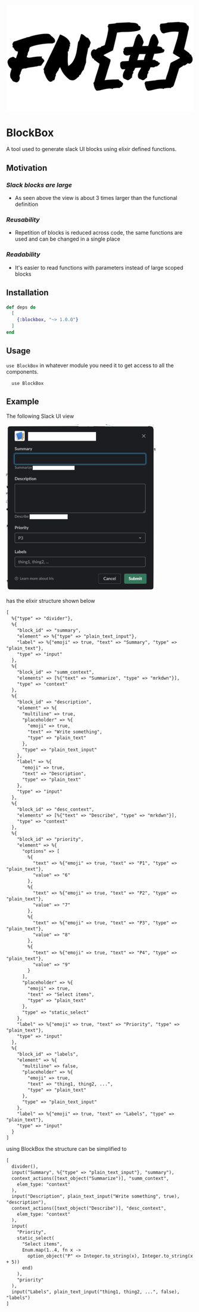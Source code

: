 <!-- ![alt example block creation](https://raw.githubusercontent.com/azohra/BlockBox/master/images/shit_bricks.png) -->

<p align="center">
  <img src="images/shit_bricks.png" width="600" alt="logo">
</p>


# BlockBox

A tool used to generate slack UI blocks using elixir defined functions.

## Motivation

### *Slack blocks are large*

  - As seen above the view is about 3 times larger than the functional definition

### *Reusability*
  
  - Repetition of blocks is reduced across code, the same functions are used and can be changed in a single place

### *Readability*
  
  - It's easier to read functions with parameters instead of large scoped blocks 

## Installation

```elixir
def deps do
  [
    {:blockbox, "~> 1.0.0"}
  ]
end
```

## Usage
`use BlockBox` in whatever module you need it to get access to all the components.
```
  use BlockBox
```

## Example

The following Slack UI view

<!-- ![alt example block creation](https://raw.githubusercontent.com/azohra/BlockBox/master/images/demo.png) -->
<img src="images/demo.png" width="400" alt="example view">

has the elixir structure shown below

```
[
  %{"type" => "divider"},
  %{
    "block_id" => "summary",
    "element" => %{"type" => "plain_text_input"},
    "label" => %{"emoji" => true, "text" => "Summary", "type" => "plain_text"},
    "type" => "input"
  },
  %{
    "block_id" => "summ_context",
    "elements" => [%{"text" => "Summarize", "type" => "mrkdwn"}],
    "type" => "context"
  },
  %{
    "block_id" => "description",
    "element" => %{
      "multiline" => true,
      "placeholder" => %{
        "emoji" => true,
        "text" => "Write something",
        "type" => "plain_text"
      },
      "type" => "plain_text_input"
    },
    "label" => %{
      "emoji" => true,
      "text" => "Description",
      "type" => "plain_text"
    },
    "type" => "input"
  },
  %{
    "block_id" => "desc_context",
    "elements" => [%{"text" => "Describe", "type" => "mrkdwn"}],
    "type" => "context"
  },
  %{
    "block_id" => "priority",
    "element" => %{
      "options" => [
        %{
          "text" => %{"emoji" => true, "text" => "P1", "type" => "plain_text"},
          "value" => "6"
        },
        %{ 
          "text" => %{"emoji" => true, "text" => "P2", "type" => "plain_text"},
          "value" => "7"
        },
        %{
          "text" => %{"emoji" => true, "text" => "P3", "type" => "plain_text"},
          "value" => "8"
        },
        %{
          "text" => %{"emoji" => true, "text" => "P4", "type" => "plain_text"},
          "value" => "9"
        }
      ],
      "placeholder" => %{
        "emoji" => true,
        "text" => "Select items",
        "type" => "plain_text"
      },
      "type" => "static_select"
    },
    "label" => %{"emoji" => true, "text" => "Priority", "type" => "plain_text"},
    "type" => "input"
  },
  %{
    "block_id" => "labels",
    "element" => %{
      "multiline" => false,
      "placeholder" => %{
        "emoji" => true,
        "text" => "thing1, thing2, ...",
        "type" => "plain_text"
      },
      "type" => "plain_text_input"
    },
    "label" => %{"emoji" => true, "text" => "Labels", "type" => "plain_text"},
    "type" => "input"
  }
]
```

using BlockBox the structure can be simplified to 

```
[
  divider(),
  input("Summary", %{"type" => "plain_text_input"}, "summary"),
  context_actions([text_object("Summarize")], "summ_context",
    elem_type: "context"
  ),
  input("Description", plain_text_input("Write something", true), "description"),
  context_actions([text_object("Describe")], "desc_context",
    elem_type: "context"
  ),
  input(
    "Priority",
    static_select(
      "Select items",
      Enum.map(1..4, fn x ->
        option_object("P" <> Integer.to_string(x), Integer.to_string(x + 5))
      end)
    ),
    "priority"
  ),
  input("Labels", plain_text_input("thing1, thing2, ...", false), "labels")
]
```
